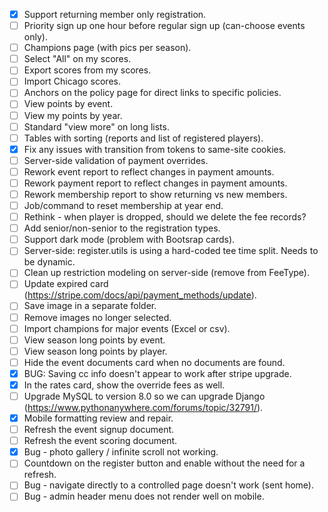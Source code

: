 - [x] Support returning member only registration.
- [ ] Priority sign up one hour before regular sign up (can-choose events only).
- [ ] Champions page (with pics per season).
- [ ] Select "All" on my scores.
- [ ] Export scores from my scores.
- [ ] Import Chicago scores.
- [ ] Anchors on the policy page for direct links to specific policies.
- [ ] View points by event.
- [ ] View my points by year.
- [ ] Standard "view more" on long lists.
- [ ] Tables with sorting (reports and list of registered players).
- [x] Fix any issues with transition from tokens to same-site cookies.
- [ ] Server-side validation of payment overrides.
- [ ] Rework event report to reflect changes in payment amounts.
- [ ] Rework payment report to reflect changes in payment amounts.
- [ ] Rework membership report to show returning vs new members.
- [ ] Job/command to reset membership at year end.
- [ ] Rethink - when player is dropped, should we delete the fee records?
- [ ] Add senior/non-senior to the registration types.
- [ ] Support dark mode (problem with Bootsrap cards).
- [ ] Server-side: register.utils is using a hard-coded tee time split. Needs to be dynamic.
- [ ] Clean up restriction modeling on server-side (remove from FeeType).
- [ ] Update expired card (https://stripe.com/docs/api/payment_methods/update).
- [ ] Save image in a separate folder.
- [ ] Remove images no longer selected.
- [ ] Import champions for major events (Excel or csv).
- [ ] View season long points by event.
- [ ] View season long points by player.
- [ ] Hide the event documents card when no documents are found.
- [x] BUG: Saving cc info doesn't appear to work after stripe upgrade.
- [x] In the rates card, show the override fees as well.
- [ ] Upgrade MySQL to version 8.0 so we can upgrade Django
      (https://www.pythonanywhere.com/forums/topic/32791/).
- [x] Mobile formatting review and repair.
- [ ] Refresh the event signup document.
- [ ] Refresh the event scoring document.
- [x] Bug - photo gallery / infinite scroll not working.
- [ ] Countdown on the register button and enable without the need for a refresh.
- [ ] Bug - navigate directly to a controlled page doesn't work (sent home).
- [ ] Bug - admin header menu does not render well on mobile.
